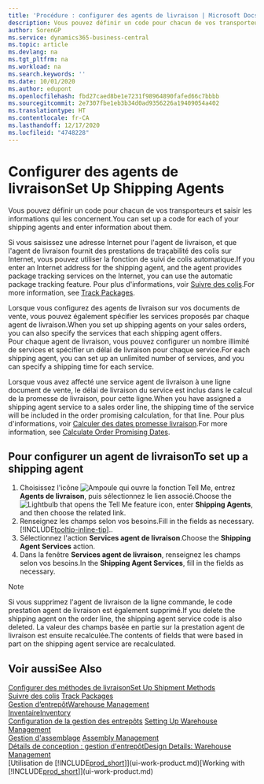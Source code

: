 ```yaml
---
title: 'Procédure : configurer des agents de livraison | Microsoft Docs'
description: Vous pouvez définir un code pour chacun de vos transporteurs et saisir les informations qui les concernent.
author: SorenGP
ms.service: dynamics365-business-central
ms.topic: article
ms.devlang: na
ms.tgt_pltfrm: na
ms.workload: na
ms.search.keywords: ''
ms.date: 10/01/2020
ms.author: edupont
ms.openlocfilehash: fbd27caed8be1e7231f98964890fafed66c7bbbb
ms.sourcegitcommit: 2e7307fbe1eb3b34d0ad9356226a19409054a402
ms.translationtype: HT
ms.contentlocale: fr-CA
ms.lasthandoff: 12/17/2020
ms.locfileid: "4748228"
---
```

# <a name="set-up-shipping-agents"></a><span data-ttu-id="e2b8a-103">Configurer des agents de livraison</span><span class="sxs-lookup"><span data-stu-id="e2b8a-103">Set Up Shipping Agents</span></span>
<span data-ttu-id="e2b8a-104">Vous pouvez définir un code pour chacun de vos transporteurs et saisir les informations qui les concernent.</span><span class="sxs-lookup"><span data-stu-id="e2b8a-104">You can set up a code for each of your shipping agents and enter information about them.</span></span>  

<span data-ttu-id="e2b8a-105">Si vous saisissez une adresse Internet pour l'agent de livraison, et que l'agent de livraison fournit des prestations de traçabilité des colis sur Internet, vous pouvez utiliser la fonction de suivi de colis automatique.</span><span class="sxs-lookup"><span data-stu-id="e2b8a-105">If you enter an Internet address for the shipping agent, and the agent provides package tracking services on the Internet, you can use the automatic package tracking feature.</span></span> <span data-ttu-id="e2b8a-106">Pour plus d'informations, voir [Suivre des colis](sales-how-track-packages.md).</span><span class="sxs-lookup"><span data-stu-id="e2b8a-106">For more information, see [Track Packages](sales-how-track-packages.md).</span></span>

<span data-ttu-id="e2b8a-107">Lorsque vous configurez des agents de livraison sur vos documents de vente, vous pouvez également spécifier les services proposés par chaque agent de livraison.</span><span class="sxs-lookup"><span data-stu-id="e2b8a-107">When you set up shipping agents on your sales orders, you can also specify the services that each shipping agent offers.</span></span>  
<span data-ttu-id="e2b8a-108">Pour chaque agent de livraison, vous pouvez configurer un nombre illimité de services et spécifier un délai de livraison pour chaque service.</span><span class="sxs-lookup"><span data-stu-id="e2b8a-108">For each shipping agent, you can set up an unlimited number of services, and you can specify a shipping time for each service.</span></span>  

<span data-ttu-id="e2b8a-109">Lorsque vous avez affecté une service agent de livraison à une ligne document de vente, le délai de livraison du service est inclus dans le calcul de la promesse de livraison, pour cette ligne.</span><span class="sxs-lookup"><span data-stu-id="e2b8a-109">When you have assigned a shipping agent service to a sales order line, the shipping time of the service will be included in the order promising calculation, for that line.</span></span> <span data-ttu-id="e2b8a-110">Pour plus d'informations, voir [Calculer des dates promesse livraison](sales-how-to-calculate-order-promising-dates.md).</span><span class="sxs-lookup"><span data-stu-id="e2b8a-110">For more information, see [Calculate Order Promising Dates](sales-how-to-calculate-order-promising-dates.md).</span></span>

## <a name="to-set-up-a-shipping-agent"></a><span data-ttu-id="e2b8a-111">Pour configurer un agent de livraison</span><span class="sxs-lookup"><span data-stu-id="e2b8a-111">To set up a shipping agent</span></span>  
1.  <span data-ttu-id="e2b8a-112">Choisissez l'icône ![Ampoule qui ouvre la fonction Tell Me](media/ui-search/search_small.png "Dites-moi ce que vous voulez faire"), entrez **Agents de livraison**, puis sélectionnez le lien associé.</span><span class="sxs-lookup"><span data-stu-id="e2b8a-112">Choose the ![Lightbulb that opens the Tell Me feature](media/ui-search/search_small.png "Tell me what you want to do") icon, enter **Shipping Agents**, and then choose the related link.</span></span>  
2.  <span data-ttu-id="e2b8a-113">Renseignez les champs selon vos besoins.</span><span class="sxs-lookup"><span data-stu-id="e2b8a-113">Fill in the fields as necessary.</span></span> [!INCLUDE[tooltip-inline-tip](includes/tooltip-inline-tip_md.md)]<span data-ttu-id="e2b8a-114">.</span><span class="sxs-lookup"><span data-stu-id="e2b8a-114">.</span></span>  
3.  <span data-ttu-id="e2b8a-115">Sélectionnez l'action **Services agent de livraison**.</span><span class="sxs-lookup"><span data-stu-id="e2b8a-115">Choose the **Shipping Agent Services** action.</span></span>
4. <span data-ttu-id="e2b8a-116">Dans la fenêtre **Services agent de livraison**, renseignez les champs selon vos besoins.</span><span class="sxs-lookup"><span data-stu-id="e2b8a-116">In the **Shipping Agent Services**, fill in the fields as necessary.</span></span>

> [!NOTE]  
>  <span data-ttu-id="e2b8a-117">Si vous supprimez l'agent de livraison de la ligne commande, le code prestation agent de livraison est également supprimé.</span><span class="sxs-lookup"><span data-stu-id="e2b8a-117">If you delete the shipping agent on the order line, the shipping agent service code is also deleted.</span></span> <span data-ttu-id="e2b8a-118">La valeur des champs basée en partie sur la prestation agent de livraison est ensuite recalculée.</span><span class="sxs-lookup"><span data-stu-id="e2b8a-118">The contents of fields that were based in part on the shipping agent service are recalculated.</span></span>  

## <a name="see-also"></a><span data-ttu-id="e2b8a-119">Voir aussi</span><span class="sxs-lookup"><span data-stu-id="e2b8a-119">See Also</span></span>
[<span data-ttu-id="e2b8a-120">Configurer des méthodes de livraison</span><span class="sxs-lookup"><span data-stu-id="e2b8a-120">Set Up Shipment Methods</span></span>](sales-how-set-up-shipment-methods.md)  
<span data-ttu-id="e2b8a-121">[Suivre des colis](sales-how-track-packages.md)  </span><span class="sxs-lookup"><span data-stu-id="e2b8a-121">[Track Packages](sales-how-track-packages.md)  </span></span>  
[<span data-ttu-id="e2b8a-122">Gestion d’entrepôt</span><span class="sxs-lookup"><span data-stu-id="e2b8a-122">Warehouse Management</span></span>](warehouse-manage-warehouse.md)  
[<span data-ttu-id="e2b8a-123">Inventaire</span><span class="sxs-lookup"><span data-stu-id="e2b8a-123">Inventory</span></span>](inventory-manage-inventory.md)  
<span data-ttu-id="e2b8a-124">[Configuration de la gestion des entrepôts](warehouse-setup-warehouse.md)   </span><span class="sxs-lookup"><span data-stu-id="e2b8a-124">[Setting Up Warehouse Management](warehouse-setup-warehouse.md)   </span></span>  
<span data-ttu-id="e2b8a-125">[Gestion d'assemblage](assembly-assemble-items.md)  </span><span class="sxs-lookup"><span data-stu-id="e2b8a-125">[Assembly Management](assembly-assemble-items.md)  </span></span>  
[<span data-ttu-id="e2b8a-126">Détails de conception : gestion d'entrepôt</span><span class="sxs-lookup"><span data-stu-id="e2b8a-126">Design Details: Warehouse Management</span></span>](design-details-warehouse-management.md)  
<span data-ttu-id="e2b8a-127">[Utilisation de [!INCLUDE[prod_short](includes/prod_short.md)]](ui-work-product.md)</span><span class="sxs-lookup"><span data-stu-id="e2b8a-127">[Working with [!INCLUDE[prod_short](includes/prod_short.md)]](ui-work-product.md)</span></span>  
